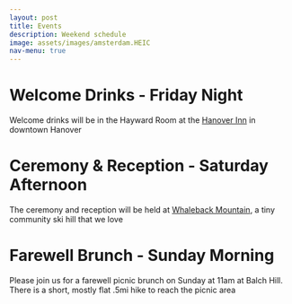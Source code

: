 ```yaml
---
layout: post
title: Events
description: Weekend schedule
image: assets/images/amsterdam.HEIC
nav-menu: true
---
```


# Welcome Drinks - Friday Night

Welcome drinks will be in the Hayward Room at the <a href="https://www.hanoverinn.com/">Hanover Inn</a> in downtown Hanover

# Ceremony & Reception - Saturday Afternoon

The ceremony and reception will be held at <a href="https://www.whaleback.com/">Whaleback Mountain</a>, a tiny community ski hill that we love

# Farewell Brunch - Sunday Morning

Please join us for a farewell picnic brunch on Sunday at 11am at Balch Hill. There is a short, mostly flat .5mi hike to reach the picnic area

